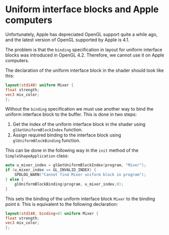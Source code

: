 # Uniform interface blocks and Apple computers

Unfortunately, Apple has depreciated OpenGL support quite a while ago, and the latest version of OpenGL supported by Apple is 4.1.

The problem is that the `binding` specification in layout for uniform interface blocks was introduced in OpenGL 4.2.
Therefore, we cannot use it on Apple computers.

The declaration of the uniform interface block in the shader should look like this:

```glsl
layout(std140) uniform Mixer {
float strength;
vec3 mix_color;
};
```

Without the `binding` specification we must use another way to bind the uniform interface block to the buffer. This is done in two steps:


1. Get the index of the uniform interface block in the shader using `glGetUniformBlockIndex` function. 
2. Assign required binding to the interface block using  `glUniformBlockBinding` function.

This can be done in the following way in the `init` method of the `SimpleShapeApplication` class:

```c++
auto u_mixer_index = glGetUniformBlockIndex(program, "Mixer");
if (u_mixer_index == GL_INVALID_INDEX) {
    SPDLOG_WARN("Cannot find Mixer uniform block in program");
} else {
    glUniformBlockBinding(program, u_mixer_index,0);
}
```

This sets the binding of the uniform interface block `Mixer` to the binding point `0`. This  is equivalent to the following declaration:

```glsl
layout(std140, binding=0) uniform Mixer {
float strength;
vec3 mix_color;
};
```
